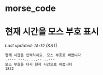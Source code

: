 # morse_code
# 현재 시간을 모스 부호 표시
<!-- MORSE_TIME_START -->
_Last updated: `18:32` (KST)_

```
현재 시간을 입력하세요. 모스 부호로 바꿉니다
.---- ---.. ...-- ..---
모스 부호를 다시 현재 시간으로 바꿉니다
1832
```
<!-- MORSE_TIME_END -->
